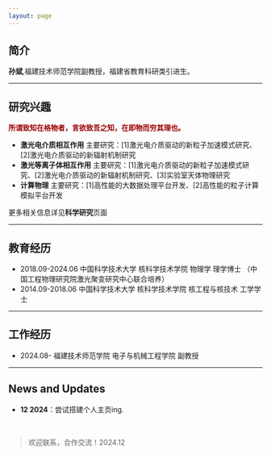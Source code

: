 ```yaml
---
layout: page
---
```


## 简介


**孙斌**,福建技术师范学院副教授，福建省教育科研类引进生。<br>

---

## 研究兴趣

**<font color="#990000">所谓致知在格物者，言欲致吾之知，在即物而穷其理也。</font>**

- **激光电介质相互作用**
  主要研究：[1]激光电介质驱动的新粒子加速模式研究、[2]激光电介质驱动的新辐射机制研究
- **激光等离子体相互作用**
  主要研究：[1]激光电介质驱动的新粒子加速模式研究、[2]激光电介质驱动的新辐射机制研究、[3]实验室天体物理研究
- **计算物理**
  主要研究：[1]高性能的大数据处理平台开发、[2]高性能的粒子计算模拟平台开发

更多相关信息详见**科学研究**页面

---

## 教育经历

- 2018.09-2024.06 中国科学技术大学 核科学技术学院 物理学 理学博士 （中国工程物理研究院激光聚变研究中心联合培养）
- 2014.09-2018.06 中国科学技术大学 核科学技术学院 核工程与核技术 工学学士

---

## 工作经历

- 2024.08-        福建技术师范学院 电子与机械工程学院 副教授

---

## News and Updates

- **12 2024**：尝试搭建个人主页ing.

<br>

<blockquote class="twitter-tweet"><p lang="cn" dir="ltr">欢迎联系，合作交流！2024.12</script>

